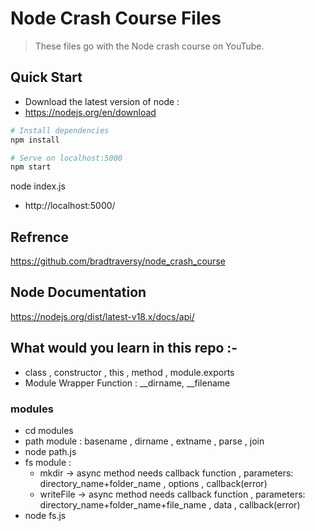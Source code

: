 # Node Crash Course Files

> These files go with the Node crash course on YouTube.

## Quick Start

- Download the latest version of node :
- https://nodejs.org/en/download

```bash
# Install dependencies
npm install

# Serve on localhost:5000
npm start
```
node index.js 
- http://localhost:5000/

## Refrence 
 https://github.com/bradtraversy/node_crash_course
 
## Node Documentation 
 https://nodejs.org/dist/latest-v18.x/docs/api/

## What would you learn in this repo :-
- class , constructor , this , method , module.exports 
- Module Wrapper Function : __dirname, __filename
### modules
- cd modules
- path module : basename , dirname , extname , parse , join
- node path.js
- fs module : 
    - mkdir -> async method needs callback function , parameters: directory_name+folder_name , options , callback(error)
    - writeFile -> async method needs callback function , parameters: directory_name+folder_name+file_name , data , callback(error)
- node fs.js